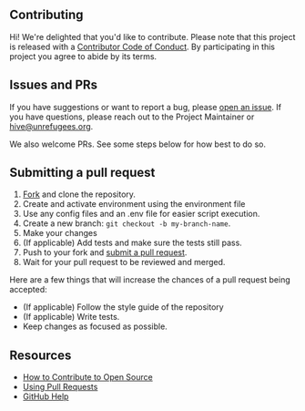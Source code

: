 ## Contributing

Hi! We're delighted that you'd like to contribute. Please note that this project is released with a [Contributor Code of Conduct](CODE_OF_CONDUCT.md). By participating in this project you agree to abide by its terms.

## Issues and PRs

If you have suggestions or want to report a bug, please [open an issue](https://github.com/USAFORUNHCRhive/template/issues/new). If you have questions, please reach out to the Project Maintainer or hive@unrefugees.org.

We also welcome PRs. See some steps below for how best to do so.

## Submitting a pull request

1. [Fork](https://github.com/USAFORUNHCRhive/template/fork) and clone the repository.
1. Create and activate environment using the environment file
1. Use any config files and an .env file for easier script execution.
1. Create a new branch: `git checkout -b my-branch-name`.
1. Make your changes
1. (If applicable) Add tests and make sure the tests still pass.
1. Push to your fork and [submit a pull request](https://github.com/USAFORUNHCRhive/template/compare).
1. Wait for your pull request to be reviewed and merged.

Here are a few things that will increase the chances of a pull request being accepted:

- (If applicable) Follow the style guide of the repository
- (If applicable) Write tests.
- Keep changes as focused as possible.

## Resources

- [How to Contribute to Open Source](https://opensource.guide/how-to-contribute/)
- [Using Pull Requests](https://help.github.com/articles/about-pull-requests/)
- [GitHub Help](https://help.github.com)
